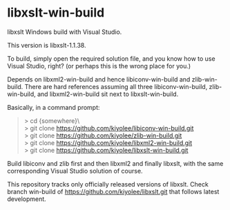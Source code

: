 # libxslt-win-build

libxslt Windows build with Visual Studio.

This version is libxslt-1.1.38.

To build, simply open the required solution file, and
you know how to use Visual Studio, right?
(or perhaps this is the wrong place for you.)

Depends on libxml2-win-build and hence libiconv-win-build and zlib-win-build.
There are hard references assuming all three libiconv-win-build, zlib-win-build,
and libxml2-win-build sit next to libxslt-win-build.

Basically, in a command prompt:

> \> cd {somewhere}\\  
> \> git clone https://github.com/kiyolee/libiconv-win-build.git  
> \> git clone https://github.com/kiyolee/zlib-win-build.git  
> \> git clone https://github.com/kiyolee/libxml2-win-build.git  
> \> git clone https://github.com/kiyolee/libxslt-win-build.git

Build libiconv and zlib first and then libxml2 and finally libxslt, with the same corresponding Visual Studio solution of course.

This repository tracks only officially released versions of libxslt.
Check branch win-build of https://github.com/kiyolee/libxslt.git that follows latest development.
